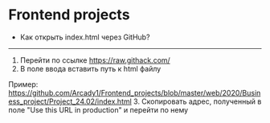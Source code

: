 # Frontend projects
* Как открыть index.html через GitHub?
***
1. Перейти по ссылке https://raw.githack.com/
2. В поле ввода вставить путь к html файлу

Пример: https://github.com/Arcady1/Frontend_projects/blob/master/web/2020/Business_project/Project_24.02/index.html
3. Скопировать адрес, полученный в поле "Use this URL in production" и перейти по нему
